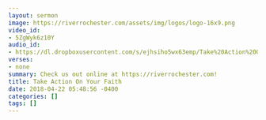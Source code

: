 ```yaml
---
layout: sermon
image: https://riverrochester.com/assets/img/logos/logo-16x9.png
video_id:
- 5ZgWyk6z10Y
audio_id:
- https://dl.dropboxusercontent.com/s/ejhsiho5wx63emp/Take%20Action%20On%20Your%20Faith.mp3?dl=0
verses:
- none
summary: Check us out online at https://riverrochester.com!
title: Take Action On Your Faith
date: 2018-04-22 05:48:56 -0400
categories: []
tags: []
---
```

